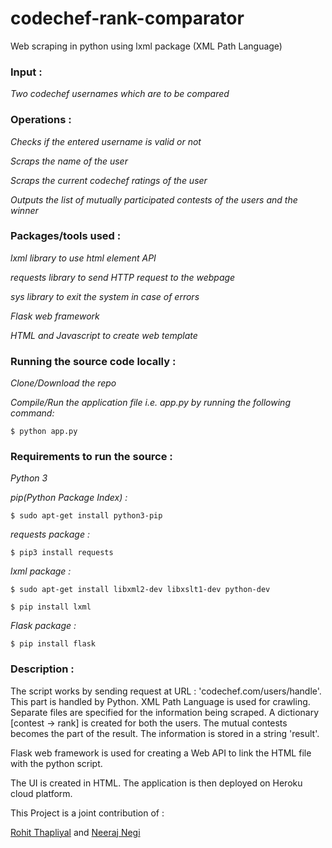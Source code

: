 # codechef-rank-comparator
Web scraping in python using lxml package (XML Path Language)

### Input :

*Two codechef usernames which are to be compared*

### Operations :

*Checks if the entered username is valid or not*
	
*Scraps the name of the user*
	
*Scraps the current codechef ratings of the user*
	
*Outputs the list of mutually participated contests of the users and the winner*
	

### Packages/tools used :

*lxml library to use html element API*
	
*requests library to send HTTP request to the webpage*
	
*sys library to exit the system in case of errors*

*Flask web framework*

*HTML and Javascript to create web template*
	

### Running the source code locally :

*Clone/Download the repo*
	
*Compile/Run the application file i.e. app.py by running the following command:*
	
	$ python app.py
		

### Requirements to run the source :

*Python 3*
	
*pip(Python Package Index) :*
	
	$ sudo apt-get install python3-pip
		
*requests package :*
	
	$ pip3 install requests
		
*lxml package :*
	
	$ sudo apt-get install libxml2-dev libxslt1-dev python-dev

	$ pip install lxml

*Flask package :*
	
	$ pip install flask

### Description :

The script works by sending request at URL : 'codechef.com/users/handle'. This part is handled by Python. XML Path Language is used for crawling. Separate files are specified for the information being scraped. A dictionary [contest -> rank] is created for both the users. The mutual contests becomes the part of the result. The information is stored in a string 'result'.

Flask web framework is used for creating a Web API to link the HTML file with the python script.

The UI is created in HTML. The application is then deployed on Heroku cloud platform.

This Project is a joint contribution of :

[Rohit Thapliyal](https://www.linkedin.com/in/rohit-thapliyal-515b5913a/) and [Neeraj Negi](https://www.linkedin.com/in/iamneerajnegi/)

